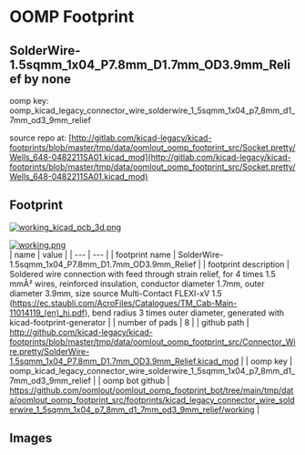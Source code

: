 # OOMP Footprint  
## SolderWire-1.5sqmm_1x04_P7.8mm_D1.7mm_OD3.9mm_Relief  by none  
  
oomp key: oomp_kicad_legacy_connector_wire_solderwire_1_5sqmm_1x04_p7_8mm_d1_7mm_od3_9mm_relief  
  
source repo at: [http://gitlab.com/kicad-legacy/kicad-footprints/blob/master/tmp/data/oomlout_oomp_footprint_src/Socket.pretty/Wells_648-0482211SA01.kicad_mod](http://gitlab.com/kicad-legacy/kicad-footprints/blob/master/tmp/data/oomlout_oomp_footprint_src/Socket.pretty/Wells_648-0482211SA01.kicad_mod)  
## Footprint  
  
[![working_kicad_pcb_3d.png](working_kicad_pcb_3d_600.png)](working_kicad_pcb_3d.png)  
  
[![working.png](working_600.png)](working.png)  
| name | value | 
| --- | --- | 
| footprint name | SolderWire-1.5sqmm_1x04_P7.8mm_D1.7mm_OD3.9mm_Relief | 
| footprint description | Soldered wire connection with feed through strain relief, for 4 times 1.5 mmÂ² wires, reinforced insulation, conductor diameter 1.7mm, outer diameter 3.9mm, size source Multi-Contact FLEXI-xV 1.5 (https://ec.staubli.com/AcroFiles/Catalogues/TM_Cab-Main-11014119_(en)_hi.pdf), bend radius 3 times outer diameter, generated with kicad-footprint-generator | 
| number of pads | 8 | 
| github path | http://github.com/kicad-legacy/kicad-footprints/blob/master/tmp/data/oomlout_oomp_footprint_src/Connector_Wire.pretty/SolderWire-1.5sqmm_1x04_P7.8mm_D1.7mm_OD3.9mm_Relief.kicad_mod | 
| oomp key | oomp_kicad_legacy_connector_wire_solderwire_1_5sqmm_1x04_p7_8mm_d1_7mm_od3_9mm_relief | 
| oomp bot github | https://github.com/oomlout/oomlout_oomp_footprint_bot/tree/main/tmp/data/oomlout_oomp_footprint_src/footprints/kicad_legacy_connector_wire_solderwire_1_5sqmm_1x04_p7_8mm_d1_7mm_od3_9mm_relief/working | 
## Images  
